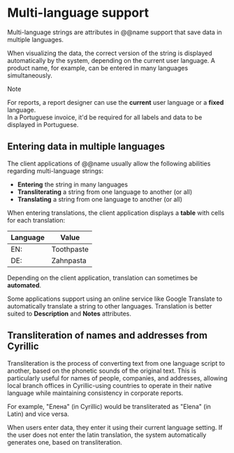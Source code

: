 # Multi-language support
 
Multi-language strings are attributes in @@name support that save data in multiple languages. 

When visualizing the data, the correct version of the string is displayed automatically by the system, depending on the current user language. A product name, for example, can be entered in many languages simultaneously.

> [!NOTE]
> 
> For reports, a report designer can use the **current** user language or a **fixed** language. <br>
> In a Portuguese invoice, it'd be required for all labels and data to be displayed in Portuguese.

## Entering data in multiple languages

The client applications of @@name usually allow the following abilities regarding multi-language strings:

- **Entering** the string in many languages
- **Transliterating** a string from one language to another (or all)
- **Translating** a string from one language to another (or all)

When entering translations, the client application displays a **table** with cells for each translation:

| Language | Value |
| ---- | ----- |
| EN: | Toothpaste |
| DE: | Zahnpasta |

Depending on the client application, translation can sometimes be **automated**. 

Some applications support using an online service like Google Translate to automatically translate a string to other languages. Translation is better suited to **Description** and **Notes** attributes.

## Transliteration of names and addresses from Cyrillic

Transliteration is the process of converting text from one language script to another, based on the phonetic sounds of the original text.
This is particularly useful for names of people, companies, and addresses, allowing local branch offices in Cyrillic-using countries to operate in their native language while maintaining consistency in corporate reports.

For example, "Елена" (in Cyrillic) would be transliterated as "Elena" (in Latin) and vice versa.

When users enter data, they enter it using their current language setting.
If the user does not enter the latin translation, the system automatically generates one, based on transliteration.
